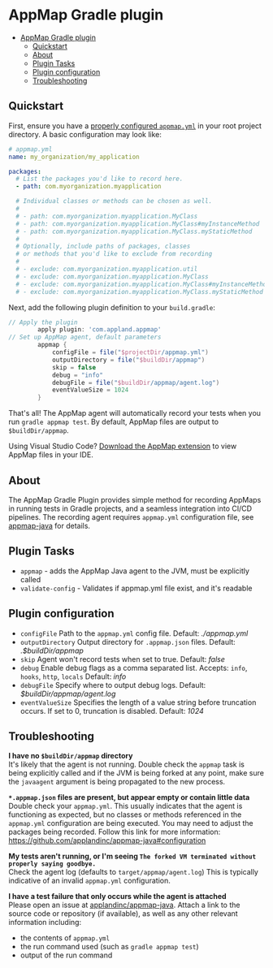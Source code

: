 # AppMap Gradle plugin

- [AppMap Gradle plugin](#appmap-gradle-plugin)
  - [Quickstart](#quickstart)
  - [About](#about)
  - [Plugin Tasks](#plugin-tasks)
  - [Plugin configuration](#plugin-configuration)
  - [Troubleshooting](#troubleshooting)

## Quickstart

First, ensure you have a
[properly configured `appmap.yml`](https://github.com/applandinc/appmap-java#configuration)
in your root project directory. A basic configuration may look like:

```yml
# appmap.yml
name: my_organization/my_application

packages:
  # List the packages you'd like to record here.
  - path: com.myorganization.myapplication

  # Individual classes or methods can be chosen as well.
  #
  # - path: com.myorganization.myapplication.MyClass
  # - path: com.myorganization.myapplication.MyClass#myInstanceMethod
  # - path: com.myorganization.myapplication.MyClass.myStaticMethod
  #
  # Optionally, include paths of packages, classes
  # or methods that you'd like to exclude from recording
  #
  # - exclude: com.myorganization.myapplication.util
  # - exclude: com.myorganization.myapplication.MyClass
  # - exclude: com.myorganization.myapplication.MyClass#myInstanceMethod
  # - exclude: com.myorganization.myapplication.MyClass.myStaticMethod
```

Next, add the following plugin definition to your `build.gradle`:

```groovy
// Apply the plugin
        apply plugin: 'com.appland.appmap'
// Set up AppMap agent, default parameters
        appmap {
            configFile = file("$projectDir/appmap.yml")
            outputDirectory = file("$buildDir/appmap")
            skip = false
            debug = "info"
            debugFile = file("$buildDir/appmap/agent.log")
            eventValueSize = 1024
        }
```

That's all! The AppMap agent will automatically record your tests when you run
`gradle appmap test`. By default, AppMap files are output to `$buildDir/appmap`.

Using Visual Studio Code?
[Download the AppMap extension](https://marketplace.visualstudio.com/items?itemName=appland.appmap)
to view AppMap files in your IDE.

## About

The AppMap Gradle Plugin provides simple method for recording AppMaps in running
tests in Gradle projects, and a seamless integration into CI/CD pipelines. The
recording agent requires `appmap.yml` configuration file, see
[appmap-java](https://github.com/applandinc/appmap-java/blob/master/README.md)
for details.

## Plugin Tasks

- `appmap` - adds the AppMap Java agent to the JVM, must be explicitly called
- `validate-config` - Validates if appmap.yml file exist, and it's readable

## Plugin configuration

- `configFile` Path to the `appmap.yml` config file. Default: _./appmap.yml_
- `outputDirectory` Output directory for `.appmap.json` files. Default:
  _.$buildDir/appmap_
- `skip` Agent won't record tests when set to true. Default: _false_
- `debug` Enable debug flags as a comma separated list. Accepts: `info`,
  `hooks`, `http`, `locals` Default: _info_
- `debugFile` Specify where to output debug logs. Default:
  _$buildDir/appmap/agent.log_
- `eventValueSize` Specifies the length of a value string before truncation
  occurs. If set to 0, truncation is disabled. Default: _1024_

## Troubleshooting

**I have no `$buildDir/appmap` directory**  
It's likely that the agent is not running. Double check the `appmap` task is
being explicitly called and if the JVM is being forked at any point, make sure
the `javaagent` argument is being propagated to the new process.

**`*.appmap.json` files are present, but appear empty or contain little data**  
Double check your `appmap.yml`. This usually indicates that the agent is
functioning as expected, but no classes or methods referenced in the
`appmap.yml` configuration are being executed. You may need to adjust the
packages being recorded. Follow this link for more information:
https://github.com/applandinc/appmap-java#configuration

**My tests aren't running, or I'm seeing
`The forked VM terminated without properly saying goodbye.`**  
Check the agent log (defaults to `target/appmap/agent.log`) This is typically
indicative of an invalid `appmap.yml` configuration.

**I have a test failure that only occurs while the agent is attached**  
Please open an issue at
[applandinc/appmap-java](https://github.com/applandinc/appmap-java/issues).
Attach a link to the source code or repository (if available), as well as any
other relevant information including:

- the contents of `appmap.yml`
- the run command used (such as `gradle appmap test`)
- output of the run command
